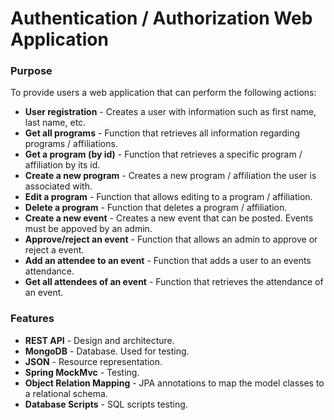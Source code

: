 # Authentication / Authorization Web Application

### Purpose 
To provide users a web application that can perform the following actions:
- **User registration** - Creates a user with information such as first name, last name, etc. 
- **Get all programs** - Function that retrieves all information regarding programs / affiliations. 
- **Get a program (by id)** - Function that retrieves a specific program / affiliation by its id.
- **Create a new program** - Creates a new program / affiliation the user is associated with.
- **Edit a program** - Function that allows editing to a program / affiliation.
- **Delete a program** - Function that deletes a program / affiliation. 
- **Create a new event** - Creates a new event that can be posted. Events must be appoved by an admin.
- **Approve/reject an event** - Function that allows an admin to approve or reject a event.
- **Add an attendee to an event** - Function that adds a user to an events attendance. 
- **Get all attendees of an event** - Function that retrieves the attendance of an event. 

### Features 
- **REST API** - Design and architecture.
- **MongoDB** - Database. Used for testing.
- **JSON** - Resource representation.
- **Spring MockMvc** - Testing. 
- **Object Relation Mapping** - JPA annotations to map the model classes to a relational schema.
- **Database Scripts** - SQL scripts testing.










